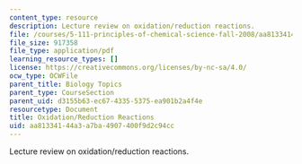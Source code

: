 ```yaml
---
content_type: resource
description: Lecture review on oxidation/reduction reactions.
file: /courses/5-111-principles-of-chemical-science-fall-2008/aa81334144a3a7ba4907400f9d2c94cc_bioex_lect25.pdf
file_size: 917358
file_type: application/pdf
learning_resource_types: []
license: https://creativecommons.org/licenses/by-nc-sa/4.0/
ocw_type: OCWFile
parent_title: Biology Topics
parent_type: CourseSection
parent_uid: d3155b63-ec67-4335-5375-ea901b2a4f4e
resourcetype: Document
title: Oxidation/Reduction Reactions
uid: aa813341-44a3-a7ba-4907-400f9d2c94cc
---
```

Lecture review on oxidation/reduction reactions.